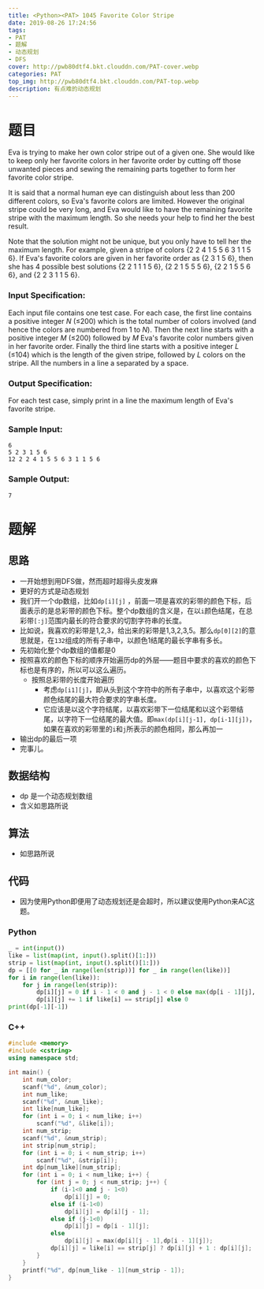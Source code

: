 ```yaml
---
title: <Python><PAT> 1045 Favorite Color Stripe
date: 2019-08-26 17:24:56
tags: 
- PAT
- 题解
- 动态规划
- DFS
cover: http://pwb80dtf4.bkt.clouddn.com/PAT-cover.webp
categories: PAT
top_img: http://pwb80dtf4.bkt.clouddn.com/PAT-top.webp
description: 有点难的动态规划
---
```


# 题目

Eva is trying to make her own color stripe out of a given one. She would like to keep only her favorite colors in her favorite order by cutting off those unwanted pieces and sewing the remaining parts together to form her favorite color stripe.

It is said that a normal human eye can distinguish about less than 200 different colors, so Eva's favorite colors are limited. However the original stripe could be very long, and Eva would like to have the remaining favorite stripe with the maximum length. So she needs your help to find her the best result.

Note that the solution might not be unique, but you only have to tell her the maximum length. For example, given a stripe of colors {2 2 4 1 5 5 6 3 1 1 5 6}. If Eva's favorite colors are given in her favorite order as {2 3 1 5 6}, then she has 4 possible best solutions {2 2 1 1 1 5 6}, {2 2 1 5 5 5 6}, {2 2 1 5 5 6 6}, and {2 2 3 1 1 5 6}.

### Input Specification:

Each input file contains one test case. For each case, the first line contains a positive integer *N* (≤200) which is the total number of colors involved (and hence the colors are numbered from 1 to *N*). Then the next line starts with a positive integer *M* (≤200) followed by *M* Eva's favorite color numbers given in her favorite order. Finally the third line starts with a positive integer *L* (≤104) which is the length of the given stripe, followed by *L* colors on the stripe. All the numbers in a line a separated by a space.

### Output Specification:

For each test case, simply print in a line the maximum length of Eva's favorite stripe.

### Sample Input:

```in
6
5 2 3 1 5 6
12 2 2 4 1 5 5 6 3 1 1 5 6
```

### Sample Output:

```out
7
```

# 题解

## 思路

+ 一开始想到用DFS做，然而超时超得头皮发麻
+ 更好的方式是动态规划
+ 我们开一个dp数组，比如`dp[i][j]` ，前面一项是喜欢的彩带的颜色下标，后面表示的是总彩带的颜色下标。整个dp数组的含义是，在以`i`颜色结尾，在总彩带`[:j]`范围内最长的符合要求的切割字符串的长度。
+ 比如说，我喜欢的彩带是1,2,3，给出来的彩带是1,3,2,3,5。那么`dp[0][2]`的意思就是，在`132`组成的所有子串中，以颜色1结尾的最长字串有多长。
+ 先初始化整个dp数组的值都是0
+ 按照喜欢的颜色下标的顺序开始遍历dp的外层——题目中要求的喜欢的颜色下标也是有序的，所以可以这么遍历。
  + 按照总彩带的长度开始遍历
    + 考虑`dp[i1][j]`，即从头到这个字符中的所有子串中，以喜欢这个彩带颜色结尾的最大符合要求的字串长度。
    + 它应该是以这个字符结尾，以喜欢彩带下一位结尾和以这个彩带结尾，以字符下一位结尾的最大值。即`max(dp[i][j-1], dp[i-1][j])`，如果在喜欢的彩带里的`i`和`j`所表示的颜色相同，那么再加一
+ 输出dp的最后一项
+ 完事儿。

## 数据结构

+ dp 是一个动态规划数组
+ 含义如思路所说

## 算法

+ 如思路所说

## 代码

+ 因为使用Python即便用了动态规划还是会超时，所以建议使用Python来AC这题。

### Python

```python
_ = int(input())
like = list(map(int, input().split()[1:]))
strip = list(map(int, input().split()[1:]))
dp = [[0 for _ in range(len(strip))] for _ in range(len(like))]
for i in range(len(like)):
    for j in range(len(strip)):
        dp[i][j] = 0 if i - 1 < 0 and j - 1 < 0 else max(dp[i - 1][j], dp[i][j - 1])
        dp[i][j] += 1 if like[i] == strip[j] else 0
print(dp[-1][-1])

```

### C++

```c++
#include <memory>
#include <cstring>
using namespace std;

int main() {
    int num_color;
    scanf("%d", &num_color);
    int num_like;
    scanf("%d", &num_like);
    int like[num_like];
    for (int i = 0; i < num_like; i++)
        scanf("%d", &like[i]);
    int num_strip;
    scanf("%d", &num_strip);
    int strip[num_strip];
    for (int i = 0; i < num_strip; i++)
        scanf("%d", &strip[i]);
    int dp[num_like][num_strip];
    for (int i = 0; i < num_like; i++) {
        for (int j = 0; j < num_strip; j++) {
            if (i-1<0 and j - 1<0)
                dp[i][j] = 0;
            else if (i-1<0)
                dp[i][j] = dp[i][j - 1];
            else if (j-1<0)
                dp[i][j] = dp[i - 1][j];
            else
                dp[i][j] = max(dp[i][j - 1],dp[i - 1][j]);
            dp[i][j] = like[i] == strip[j] ? dp[i][j] + 1 : dp[i][j];
        }
    }
    printf("%d", dp[num_like - 1][num_strip - 1]);
}
```

